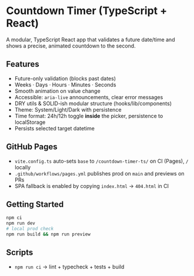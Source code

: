 # Countdown Timer (TypeScript + React)

A modular, TypeScript React app that validates a future date/time and shows a precise, animated countdown to the second.

## Features
- Future-only validation (blocks past dates)
- Weeks · Days · Hours · Minutes · Seconds
- Smooth animation on value change
- Accessible: `aria-live` announcements, clear error messages
- DRY utils & SOLID-ish modular structure (hooks/lib/components)
- Theme: System/Light/Dark with persistence
- Time format: 24h/12h toggle **inside** the picker, persistence to localStorage
- Persists selected target datetime

## GitHub Pages
- `vite.config.ts` auto-sets `base` to `/countdown-timer-ts/` on CI (Pages), `/` locally
- `.github/workflows/pages.yml` publishes prod on `main` and previews on PRs
- SPA fallback is enabled by copying `index.html` → `404.html` in CI

## Getting Started
```bash
npm ci
npm run dev
# local prod check
npm run build && npm run preview
```

## Scripts
- `npm run ci` → lint + typecheck + tests + build

